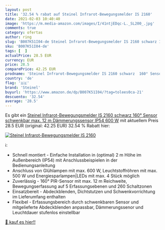 ```yaml
---
layout: post
title: '32.54 % rabat auf Steinel Infrarot-Bewegungsmelder IS 2160'
date: 2021-02-03 10:40:40
image: 'https://m.media-amazon.com/images/I/41ntjEDqc-L._SL200_.jpg'
comments: true
category: ofertas
author: ring
slug: 'B007K51I04-de Steinel Infrarot-Bewegungsmelder IS 2160 schwarz 160°...'
sku: 'B007K51I04-de'
tags: [  ]
actualPrice: 28.5 EUR
currency: EUR
price: 28.5
comparePrice: 42.25 EUR
prodname: 'Steinel Infrarot-Bewegungsmelder IS 2160 schwarz  160° Sensor schwenkbar  max. 12 m  Dämmerungssensor  IP54  600 W'
country: 'de'
flag: '🇩🇪'
brand: 'Steinel'
buyurl: 'https://www.amazon.de/dp/B007K51I04/?tag=tolees0ca-21'
descuento: '32.54'
average: '28.5'
---
```


Es gibt ein [Steinel Infrarot-Bewegungsmelder IS 2160 schwarz  160° Sensor schwenkbar  max. 12 m  Dämmerungssensor  IP54  600 W](https://www.amazon.de/dp/B007K51I04/?tag=tolees0ca-21) mit aktuellem Preis 28.5 EUR (original: 42.25 EUR) 32.54 % Rabatt hier:

[![Steinel Infrarot-Bewegungsmelder IS 2160](https://m.media-amazon.com/images/I/41ntjEDqc-L._SL200_.jpg)](https://www.amazon.de/dp/B007K51I04/?tag=tolees0ca-21)

ℹ️:

- Schnell montiert - Einfache Installation in (optimal) 2 m Höhe im Außenbereich (IP54) mit Anschlussbeispielen in der Bedienungsanleitung
- Anschluss von Glühlampen mit max. 600 W, Leuchtstoffröhren mit max. 500 W und Energiesparlampen|LEDs mit max. 4 Stück möglich
- Zuverlässig - 160° PIR-Sensor mit max. 12 m Reichweite, Bewegungserfassung auf 5 Erfassungsebenen und 260 Schaltzonen
- Einsatzbereit - Abdeckblenden, Dichtstutzen und Schwenkvorrichtung im Lieferumfang enthalten
- Flexibel - Erfassungsbereich durch schwenkbaren Sensor und mitgelieferte Abdeckblenden anpassbar, Dämmerungssenor und Leuchtdauer stufenlos einstellbar

[🛒 kauf es hier!!](https://www.amazon.de/dp/B007K51I04/?tag=tolees0ca-21)
